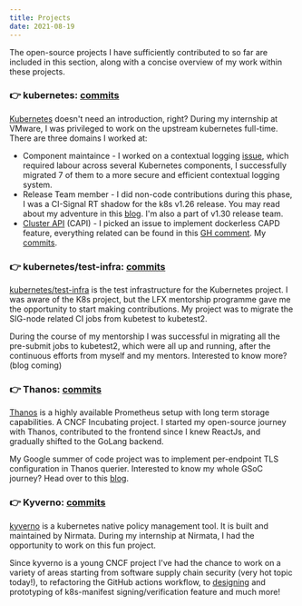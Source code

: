 ```yaml
---
title: Projects
date: 2021-08-19
---
```

The open-source projects I have sufficiently contributed to so far are included in this section, along with a concise overview of my work within these projects.

### :point_right: kubernetes: [commits](https://github.com/kubernetes/kubernetes/pulls?q=+is%3Apr+author%3ANamanl2001+)
[Kubernetes](https://github.com/kubernetes/kubernetes) doesn't need an introduction, right? During my internship at VMware, I was privileged to work on the upstream kubernetes full-time. There are three domains I worked at:

- Component maintaince - I worked on a contextual logging [issue](https://github.com/kubernetes/enhancements/issues/3077), which required labour across several Kubernetes components, I successfully migrated 7 of them to a more secure and efficient contextual logging system.
- Release Team member - I did non-code contributions during this phase, I was a CI-Signal RT shadow for the k8s v1.26 release. You may read about my adventure in this [blog](/posts/202212-k8s-rt-shadow-experience). I'm also a part of v1.30 release team.
- [Cluster API](https://github.com/kubernetes-sigs/cluster-api) (CAPI) - I picked an issue to implement dockerless CAPD feature, everything related can be found in this [GH comment](https://github.com/kubernetes-sigs/cluster-api/issues/5836#issuecomment-1229552695). My [commits](https://github.com/kubernetes-sigs/cluster-api/compare/main...Namanl2001:cluster-api:dockerless-capd).

### :point_right: kubernetes/test-infra: [commits](https://github.com/kubernetes/test-infra/pulls?q=is%3Apr+author%3ANamanl2001)
[kubernetes/test-infra](https://github.com/kubernetes/test-infra) is the test infrastructure for the Kubernetes project. I was aware of the K8s project, but the LFX mentorship programme gave me the opportunity to start making contributions. My project was to migrate the SIG-node related CI jobs from kubetest to kubetest2.

During the course of my mentorship I was successful in migrating all the pre-submit jobs to kubetest2, which were all up and running, after the continuous efforts from myself and my mentors. Interested to know more? (blog coming)

### :point_right: Thanos: [commits](https://github.com/thanos-io/thanos/pulls?q=is%3Apr+author%3ANamanl2001)
[Thanos](https://github.com/thanos-io/thanos) is a highly available Prometheus setup with long term storage capabilities. A CNCF Incubating project. I started my open-source journey with Thanos, contributed to the frontend since I knew ReactJs, and gradually shifted to the GoLang backend.

My Google summer of code project was to implement per-endpoint TLS configuration in Thanos querier. Interested to know my whole GSoC journey? Head over to this [blog](/posts/202108-google-summer-of-code-2021).

### :point_right: Kyverno: [commits](https://github.com/kyverno/kyverno/pulls?q=is%3Apr+author%3ANamanl2001)
[kyverno](https://github.com/kyverno/kyverno) is a kubernetes native policy management tool. It is built and maintained by Nirmata. During my internship at Nirmata, I had the opportunity to work on this fun project.

Since kyverno is a young CNCF project I've had the chance to work on a variety of areas starting from software supply chain security (very hot topic today!), to refactoring the GitHub actions workflow, to [designing](https://github.com/kyverno/KDP/blob/main/proposals/yaml_signing_and_verification.md) and prototyping of k8s-manifest signing/verification feature and much more!
